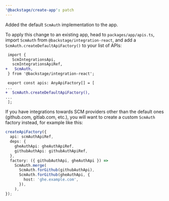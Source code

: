 ```yaml
---
'@backstage/create-app': patch
---
```


Added the default `ScmAuth` implementation to the app.

To apply this change to an existing app, head to `packages/app/apis.ts`, import `ScmAuth` from `@backstage/integration-react`, and add a `ScmAuth.createDefaultApiFactory()` to your list of APIs:

```diff
 import {
   ScmIntegrationsApi,
   scmIntegrationsApiRef,
+   ScmAuth,
 } from '@backstage/integration-react';

 export const apis: AnyApiFactory[] = [
...
+  ScmAuth.createDefaultApiFactory(),
...
 ];
```

If you have integrations towards SCM providers other than the default ones (github.com, gitlab.com, etc.), you will want to create a custom `ScmAuth` factory instead, for example like this:

```ts
createApiFactory({
  api: scmAuthApiRef,
  deps: {
    gheAuthApi: gheAuthApiRef,
    githubAuthApi: githubAuthApiRef,
  },
  factory: ({ githubAuthApi, gheAuthApi }) =>
    ScmAuth.merge(
      ScmAuth.forGithub(githubAuthApi),
      ScmAuth.forGithub(gheAuthApi, {
        host: 'ghe.example.com',
      }),
    ),
});
```
